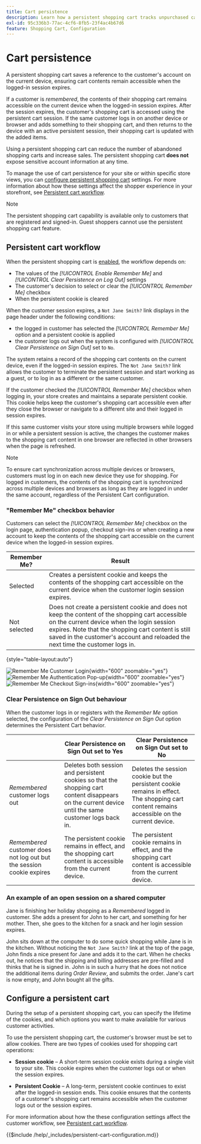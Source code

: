 ```yaml
---
title: Cart persistence
description: Learn how a persistent shopping cart tracks unpurchased cart items and saves the information for the customer's next visit.
exl-id: 95c336b3-77ac-4cf6-8fb5-23f4ac4b67d6
feature: Shopping Cart, Configuration
---
```

# Cart persistence

A persistent shopping cart saves a reference to the customer's account on the current device, ensuring cart contents remain accessible when the logged-in session expires.

If a customer is _remembered_, the contents of their shopping cart remains accessible on the current device when the logged-in session expires. After the session expires, the customer's shopping cart is accessed using the persistent cart session. If the same customer logs in on another device or browser and adds something to their shopping cart, and then returns to the device with an active persistent session, their shopping cart is updated with the added items.

Using a persistent shopping cart can reduce the number of abandoned shopping carts and increase sales. The persistent shopping cart **does not** expose sensitive account information at any time.

To manage the use of cart persistence for your site or within specific store views, you can [configure persistent shopping cart](#configure-a-persistent-cart) settings. For more information about how these settings affect the shopper experience in your storefront, see [Persistent cart workflow](#persistent-cart-workflow).

>[!NOTE]
>
>The persistent shopping cart capability is available only to customers that are registered and signed-in. Guest shoppers cannot use the persistent shopping cart feature.

## Persistent cart workflow

When the persistent shopping cart is [enabled](#configure-a-persistent-cart), the workflow depends on:

- The values of the _[!UICONTROL Enable Remember Me]_ and _[!UICONTROL Clear Persistence on Log Out]_ settings
- The customer's decision to select or clear the _[!UICONTROL Remember Me]_ checkbox
- When the persistent cookie is cleared

When the customer session expires, a `Not Jane Smith?` link displays in the page header under the following conditions:
- the logged in customer has selected the _[!UICONTROL Remember Me]_ option and a persistent cookie is applied
- the customer logs out when the system is configured with _[!UICONTROL Clear Persistence on Sign Out]_ set to `No`.

The system retains a record of the shopping cart contents on the current device, even if the logged-in session expires. The `Not Jane Smith?` link allows the customer to terminate the persistent session and start working as a guest, or to log in as a different or the same customer. 

If the customer checked the _[!UICONTROL Remember Me]_ checkbox when logging in, your store creates and maintains a separate persistent cookie. This cookie helps keep the customer's shopping cart accessible even after they close the browser or navigate to a different site and their logged in session expires. 

If this same customer visits your store using multiple browsers while logged in or while a persistent session is active, the changes the customer makes to the shopping cart content in one browser are reflected in other browsers when the page is refreshed.

>[!NOTE]
>
>To ensure cart synchronization across multiple devices or browsers, customers must log in on each new device they use for shopping. For logged in customers, the contents of the shopping cart is synchronized across multiple devices and browsers as long as they are logged in under the same account, regardless of the Persistent Cart configuration.

### "Remember Me" checkbox behavior

Customers can select the _[!UICONTROL Remember Me]_ checkbox on the login page, authentication popup, checkout sign-ins or when creating a new account to keep the contents of the shopping cart accessible on the current device when the logged-in session expires.

| Remember Me? |  Result |
| ------------ |  ------ |
| Selected |Creates a persistent cookie and keeps the contents of the shopping cart accessible on the current device when the customer login session expires. |
| Not selected | Does not create a persistent cookie and does not keep the content of the shopping cart accessible on the current device when the login session expires. Note that the shopping cart content is still saved in the customer's account and reloaded the next time the customer logs in.|

{style="table-layout:auto"}

![Remember Me Customer Login](./assets/remember-me-customer-login.png){width="600" zoomable="yes"}
![Remember Me Authentication Pop-up](./assets/remember-me-authentication-pop-up.png){width="600" zoomable="yes"}
![Remember Me Checkout Sign-ins](./assets/remember-me-checkout-sign-ins.png){width="600" zoomable="yes"}

### Clear Persistence on Sign Out behaviour

When the customer logs in or registers with the _Remember Me_ option selected, the configuration of the _Clear Persistence on Sign Out_ option determines the Persistent Cart behavior.

|  | Clear Persistence on Sign Out set to Yes | Clear Persistence on Sign Out set to No |
| ------ | ------ | ------ |
| _Remembered_ customer logs out | Deletes both session and persistent cookies so that the shopping cart content disappears on the current device until the same customer logs back in. | Deletes the session cookie but the persistent cookie remains in effect. The shopping cart content remains accessible on the current device. |
| _Remembered_ customer does not log out but the session cookie expires | The persistent cookie remains in effect, and the shopping cart content is accessible from the current device. | The persistent cookie remains in effect, and the shopping cart content is accessible from the current device. |

### An example of an open session on a shared computer

Jane is finishing her holiday shopping as a _Remembered_ logged in customer. She adds a present for John to her cart, and something for her mother. Then, she goes to the kitchen for a snack and her login session expires.

John sits down at the computer to do some quick shopping while Jane is in the kitchen. Without noticing the `Not Jane Smith?` link at the top of the page, John finds a nice present for Jane and adds it to the cart. When he checks out, he notices that the shipping and billing addresses are pre-filled and thinks that he is signed in. John is in such a hurry that he does not notice the additional items during _Order Review_, and submits the order. Jane's cart is now empty, and John bought all the gifts.

## Configure a persistent cart

During the setup of a persistent shopping cart, you can specify the lifetime of the cookies, and which options you want to make available for various customer activities.

To use the persistent shopping cart, the customer's browser must be set to allow cookies. There are two types of cookies used for shopping cart operations:

- **Session cookie** – A short-term session cookie exists during a single visit to your site. This cookie expires when the customer logs out or when the session expires.

- **Persistent Cookie** – A long-term, persistent cookie continues to exist after the logged-in session ends. This cookie ensures that the contents of a customer's shopping cart remains accessible when the customer logs out or the session expires.

For more information about how the these configuration settings affect the customer workflow, see [Persistent cart workflow](#persistent-cart-workflow).

{{$include /help/_includes/persistent-cart-configuration.md}}
